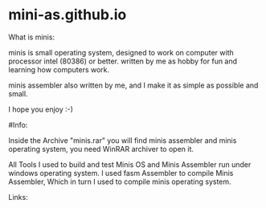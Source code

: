 # mini-as.github.io

What is minis:

minis is small operating system, designed to work on 
computer with processor intel (80386) or better.
written by me as hobby for fun and learning how
computers work.

minis assembler also written by me, and I make it as simple
as possible and small.

I hope you enjoy :-)

#Info:

Inside the Archive "minis.rar" you will find minis assembler and minis operating system, you need WinRAR archiver to open it.

All Tools I used to build and test Minis OS and Minis Assembler run under windows operating system.
I used fasm Assembler to compile Minis Assembler, Which in turn I used to compile minis operating system.

Links:

